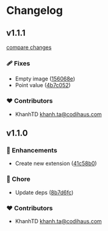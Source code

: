 # Changelog


## v1.1.1

[compare changes](https://github.com/codihaus/directus-extension-image-hotspot/compare/v1.1.0...v1.1.1)

### 🩹 Fixes

- Empty image ([156068e](https://github.com/codihaus/directus-extension-image-hotspot/commit/156068e))
- Point value ([4b7c052](https://github.com/codihaus/directus-extension-image-hotspot/commit/4b7c052))

### ❤️ Contributors

- KhanhTD <khanh.ta@codihaus.com>

## v1.1.0


### 🚀 Enhancements

- Create new extension ([41c58b0](https://github.com/codihaus/directus-extension-image-hotspot/commit/41c58b0))

### 🏡 Chore

- Update deps ([8b7d6fc](https://github.com/codihaus/directus-extension-image-hotspot/commit/8b7d6fc))

### ❤️ Contributors

- KhanhTD <khanh.ta@codihaus.com>


